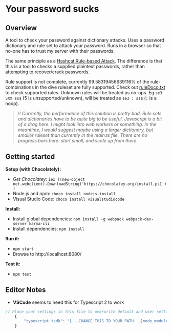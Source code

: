 # Your password sucks

## Overview 

A tool to check your password against dictionary attacks. Uses a password dictionary and rule set to attack your password. Runs in a browser so that no-one has to trust my server with their passwords.

The same principle as a [Hashcat Rule-based Attack](https://hashcat.net/wiki/doku.php?id=rule_based_attack). The difference is that this is a tool to checks a supplied plaintext passwords, rather than attempting to recover/crack passwords.

Rule support is not complete, currently 99.58319456639116% of the rule-combinations in the dive ruleset are fully supported. Check out [ruleDoco.txt](/YourPasswordSucks/src/services/rules/ruleDoco.txt) to check supported rules. Unknown rules will be treated as no-ops. Eg `se3 5XX ss$` (5 is unsupported/unknown), will be treated as `se3 : ss$` (`:` is a noop). 


> *!! Currently, the performance of this solution is pretty bad. Rule sets and dictionaries have to be quite big to be useful. Javascript is a bit of a drag here. I might look into web workers or something. In the meantime, I would suggest maybe using a larger dictionary, but smaller ruleset than currently in the main.ts file. There are no progress bars here: start small, and scale up from there.*

## Getting started

**Setup (with Chocolately):**

- *Get Chocolatey*: `iex ((new-object net.webclient).DownloadString('https://chocolatey.org/install.ps1'))`
- Node.js and npm: `choco install nodejs.install`
- Visual Studio Code: `choco install visualstudiocode`

**Install:**
- Install global dependencies: `npm install -g webpack webpack-dev-server karma-cli`
- Install dependencies: `npm install`

**Run it:**
- `npm start`
- Browse to http://localhost:8080/

**Test it:**
- `npm test`

## Editor Notes ##

- **VSCode** seems to need this for Typescript 2 to work

```javascript
// Place your settings in this file to overwrite default and user settings.
	{
	    "typescript.tsdk": "[...CHANGE THIS TO YOUR PATH...]node_modules/typescript/lib"
	}
```
